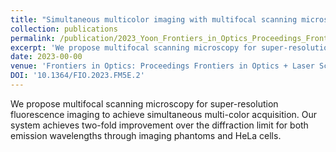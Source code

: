 ```yaml
---
title: "Simultaneous multicolor imaging with multifocal scanning microscopy"
collection: publications
permalink: /publication/2023_Yoon_Frontiers_in_Optics_Proceedings_Frontiers_in_Optics__Laser_Science_2023_FiO_LS_2023
excerpt: 'We propose multifocal scanning microscopy for super-resolution fluorescence imaging to achieve simultaneous multi-color acquisition. Our system achieves two-fold improvement over the diffraction limit for both emission wavelengths through imaging phantoms and HeLa cells.'
date: 2023-00-00
venue: 'Frontiers in Optics: Proceedings Frontiers in Optics + Laser Science 2023, FiO, LS 2023'
DOI: '10.1364/FIO.2023.FM5E.2'
---
```

We propose multifocal scanning microscopy for super-resolution fluorescence imaging to achieve simultaneous multi-color acquisition. Our system achieves two-fold improvement over the diffraction limit for both emission wavelengths through imaging phantoms and HeLa cells.
